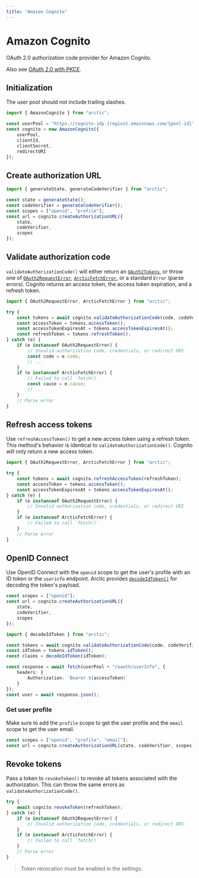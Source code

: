 ```yaml
---
title: "Amazon Cognito"
---
```


# Amazon Cognito

OAuth 2.0 authorization code provider for Amazon Cognito.

Also see [OAuth 2.0 with PKCE](/guides/oauth2-pkce).

## Initialization

The user pool should not include trailing slashes.

```ts
import { AmazonCognito } from "arctic";

const userPool = "https://cognito-idp.{region}.amazonaws.com/{pool-id}";
const cognito = new AmazonCognito({
	userPool,
	clientId,
	clientSecret,
	redirectURI
});
```

## Create authorization URL

```ts
import { generateState, generateCodeVerifier } from "arctic";

const state = generateState();
const codeVerifier = generateCodeVerifier();
const scopes = ["openid", "profile"];
const url = cognito.createAuthorizationURL({
	state,
	codeVerifier,
	scopes
});
```

## Validate authorization code

`validateAuthorizationCode()` will either return an [`OAuth2Tokens`](/reference/main/OAuth2Tokens), or throw one of [`OAuth2RequestError`](/reference/main/OAuth2RequestError), [`ArcticFetchError`](/reference/main/ArcticFetchError), or a standard `Error` (parse errors). Cognito returns an access token, the access token expiration, and a refresh token.

```ts
import { OAuth2RequestError, ArcticFetchError } from "arctic";

try {
	const tokens = await cognito.validateAuthorizationCode(code, codeVerifier);
	const accessToken = tokens.accessToken();
	const accessTokenExpiresAt = tokens.accessTokenExpiresAt();
	const refreshToken = tokens.refreshToken();
} catch (e) {
	if (e instanceof OAuth2RequestError) {
		// Invalid authorization code, credentials, or redirect URI
		const code = e.code;
		// ...
	}
	if (e instanceof ArcticFetchError) {
		// Failed to call `fetch()`
		const cause = e.cause;
		// ...
	}
	// Parse error
}
```

## Refresh access tokens

Use `refreshAccessToken()` to get a new access token using a refresh token. This method's behavior is identical to `validateAuthorizationCode()`. Cognito will only return a new access token.

```ts
import { OAuth2RequestError, ArcticFetchError } from "arctic";

try {
	const tokens = await cognito.refreshAccessToken(refreshToken);
	const accessToken = tokens.accessToken();
	const accessTokenExpiresAt = tokens.accessTokenExpiresAt();
} catch (e) {
	if (e instanceof OAuth2RequestError) {
		// Invalid authorization code, credentials, or redirect URI
	}
	if (e instanceof ArcticFetchError) {
		// Failed to call `fetch()`
	}
	// Parse error
}
```

## OpenID Connect

Use OpenID Connect with the `openid` scope to get the user's profile with an ID token or the `userinfo` endpoint. Arctic provides [`decodeIdToken()`](/reference/main/decodeIdToken) for decoding the token's payload.

```ts
const scopes = ["openid"];
const url = cognito.createAuthorizationURL({
	state,
	codeVerifier,
	scopes
});
```

```ts
import { decodeIdToken } from "arctic";

const tokens = await cognito.validateAuthorizationCode(code, codeVerifier);
const idToken = tokens.idToken();
const claims = decodeIdToken(idToken);
```

```ts
const response = await fetch(userPool + "/oauth/userInfo", {
	headers: {
		Authorization: `Bearer ${accessToken}`
	}
});
const user = await response.json();
```

### Get user profile

Make sure to add the `profile` scope to get the user profile and the `email` scope to get the user email.

```ts
const scopes = ["openid", "profile", "email"];
const url = cognito.createAuthorizationURL(state, codeVerifier, scopes);
```

## Revoke tokens

Pass a token to `revokeToken()` to revoke all tokens associated with the authorization. This can throw the same errors as `validateAuthorizationCode()`.

```ts
try {
	await cognito.revokeToken(refreshToken);
} catch (e) {
	if (e instanceof OAuth2RequestError) {
		// Invalid authorization code, credentials, or redirect URI
	}
	if (e instanceof ArcticFetchError) {
		// Failed to call `fetch()`
	}
	// Parse error
}
```

> Token revocation must be enabled in the settings.
